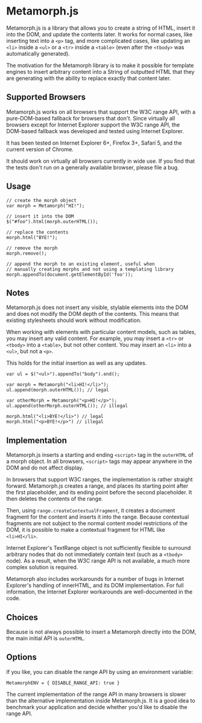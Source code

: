 # Metamorph.js

Metamorph.js is a library that allows you to create a string of HTML,
insert it into the DOM, and update the contents later. It works for
normal cases, like inserting text into a `<p>` tag, and more complicated
cases, like updating an `<li>` inside a `<ul>` or a `<tr>` inside a
`<table>` (even after the `<tbody>` was automatically generated).

The motivation for the Metamorph library is to make it possible for template
engines to insert arbitrary content into a String of outputted HTML that
they are generating with the ability to replace exactly that content
later.

## Supported Browsers

Metamorph.js works on all browsers that support the W3C range API, with
a pure-DOM-based fallback for browsers that don't. Since virtually all
browsers except for Internet Explorer support the W3C range API, the
DOM-based fallback was developed and tested using Internet Explorer.

It has been tested on Internet Explorer 6+, Firefox 3+, Safari 5, and
the current version of Chrome.

It should work on virtually all browsers currently in wide use. If you
find that the tests don't run on a generally available browser, please
file a bug.

## Usage

    // create the morph object
    var morph = Metamorph("HI!");

    // insert it into the DOM
    $("#foo").html(morph.outerHTML());

    // replace the contents
    morph.html("BYE!");

    // remove the morph
    morph.remove();

    // append the morph to an existing element, useful when
    // manually creating morphs and not using a templating library
    morph.appendTo(document.getElementById('foo'));

## Notes

Metamorph.js does not insert any visible, stylable elements into the
DOM and does not modify the DOM depth of the contents. This means that
existing stylesheets should work without modification.

When working with elements with particular content models, such as
tables, you may insert any valid content. For example, you may insert
a `<tr>` or `<tbody>` into a `<table>`, but not other content. You may
insert an `<li>` into a `<ul>`, but not a `<p>`.

This holds for the initial insertion as well as any updates.

    var ul = $("<ul>").appendTo("body").end();

    var morph = Metamorph("<li>HI!</li>");
    ul.append(morph.outerHTML()); // legal

    var otherMorph = Metamorph("<p>HI!</p>");
    ul.append(otherMorph.outerHTML()); // illegal

    morph.html("<li>BYE!</li>") // legal
    morph.html("<p>BYE!</p>") // illegal

## Implementation

Metamorph.js inserts a starting and ending `<script>` tag in the
`outerHTML` of a morph object. In all browsers, `<script>` tags may
appear anywhere in the DOM and do not affect display.

In browsers that support W3C ranges, the implementation is rather
straight forward. Metamorph.js creates a range, and places its starting
point after the first placeholder, and its ending point before the
second placeholder. It then deletes the contents of the range.

Then, using `range.createContextualFragment`, it creates a document
fragment for the content and inserts it into the range. Because
contextual fragments are not subject to the normal content model
restrictions of the DOM, it is possible to make a contextual fragment
for HTML like `<li>HI</li>`.

Internet Explorer's TextRange object is not sufficiently flexible to
surround arbitrary nodes that do not immediately contain text (such as a
`<tbody>` node). As a result, when the W3C range API is not available, a
much more complex solution is required.

Metamorph also includes workarounds for a number of bugs in Internet
Explorer's handling of innerHTML, and its DOM implementation. For full
information, the Internet Explorer workarounds are well-documented in
the code.

## Choices

Because is not always possible to insert a Metamorph directly into the DOM,
the main initial API is `outerHTML`.

## Options

If you like, you can disable the range API by using an environment
variable:

    MetamorphENV = { DISABLE_RANGE_API: true }

The current implementation of the range API in many browsers is slower
than the alternative implementation inside Metamorph.js. It is a good
idea to benchmark your application and decide whether you'd like to
disable the range API.
